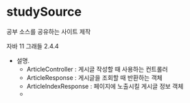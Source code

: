 # studySource
공부 소스를 공유하는 사이트 제작

자바 11
그래들
2.4.4

* 설명.
    * ArticleController : 게시글 작성할 때 사용하는 컨트롤러
    * ArticleResponse : 게시글을 조회할 때 반환하는 객체
    * ArticleIndexResponse : 페이지에 노출시킬 게시글 정보 객체
    * 

